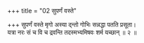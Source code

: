 +++
title = "02 सुपर्णं वस्ते"

+++
सुपर्णं वस्ते मृगो अस्या द्न्तो गोभिः सन्नद्धा पतति प्रसूता।  
यत्रा नरः सं च वि च द्रवन्ति तदस्मभ्यमिषवः शर्म यच्छान् ॥ २ ॥
